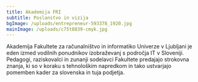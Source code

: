 ```yaml
---
title: Akademija FRI
subtitle: Poslanstvo in vizija
bgImage: /uploads/entrepreneur-593378_1920.jpg
mainImage: /uploads/c75t8839-cmyk.jpg
---
```

Akademija Fakultete za računalništvo in informatiko Univerze v Ljubljani je eden izmed vodilnih ponudnikov izobraževanj s področja IT v Sloveniji. Pedagogi, raziskovalci in zunanji sodelavci Fakultete predajajo strokovna znanja, ki so v koraku s tehnološkim napredkom in tako ustvarjajo pomemben kader za slovenska in tuja podjetja.
